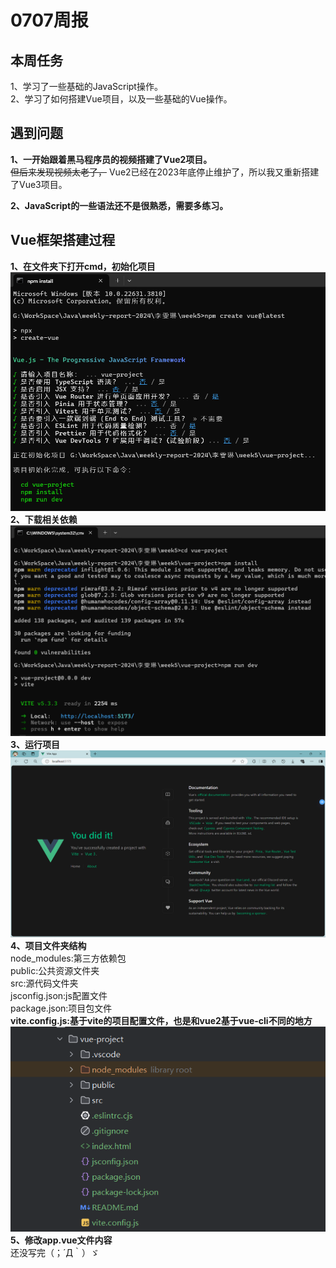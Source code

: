 # 0707周报 
## 本周任务 
1、学习了一些基础的JavaScript操作。  
2、学习了如何搭建Vue项目，以及一些基础的Vue操作。 

## 遇到问题 
**1、一开始跟着黑马程序员的视频搭建了Vue2项目。**  
~~但后来发现视频太老了，~~
Vue2已经在2023年底停止维护了，所以我又重新搭建了Vue3项目。  

**2、JavaScript的一些语法还不是很熟悉，需要多练习。**

## Vue框架搭建过程  
**1、在文件夹下打开cmd，初始化项目**
![picture01.png](picture01.png)   
**2、下载相关依赖**  
![picture02.png](picture02.png)  
**3、运行项目**  
![picture03.png](picture03.png)  
**4、项目文件夹结构**   
node_modules:第三方依赖包   
public:公共资源文件夹   
src:源代码文件夹   
jsconfig.json:js配置文件   
package.json:项目包文件   
**vite.config.js:基于vite的项目配置文件，也是和vue2基于vue-cli不同的地方**
![picture04.png](picture04.png)  
**5、修改app.vue文件内容**  
还没写完（；´Д｀）ゞ